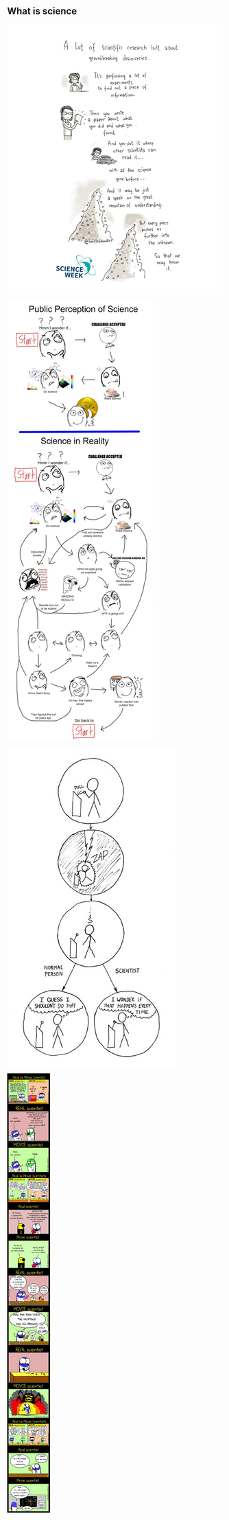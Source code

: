 ## What is science

![A lot of scientfc reseach isit abot](../images/sci/A%20lot%20of%20scientfc%20reseach%20isit%20abot.jpg)

![what is science](../images/sci/sci_what_is_scientists_rec.jpg)

![Fun with Science](../images/sci/sci_what_is_scientists.jpg)

![现实和电影里的科学家](../images/sci/sci_movie_real_scientists.jpg)

